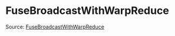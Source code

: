 # FuseBroadcastWithWarpReduce

Source: [FuseBroadcastWithWarpReduce](../csrc/device_lower/pass/warp_reduce.cpp#L158)
